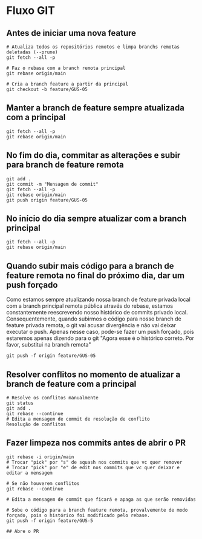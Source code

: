 # Fluxo GIT

## Antes de iniciar uma nova feature
```
# Atualiza todos os repositórios remotos e limpa branchs remotas deletadas (--prune)
git fetch --all -p

# Faz o rebase com a branch remota principal
git rebase origin/main

# Cria a branch feature a partir da principal
git checkout -b feature/GUS-05

```

## Manter a branch de feature sempre atualizada com a principal
```
git fetch --all -p
git rebase origin/main

```

## No fim do dia, commitar as alterações e subir para branch de feature remota
```
git add .
git commit -m "Mensagem de commit"
git fetch --all -p
git rebase origin/main
git push origin feature/GUS-05

```

## No início do dia sempre atualizar com a branch principal
```
git fetch --all -p
git rebase origin/main

```

## Quando subir mais código para a branch de feature remota no final do próximo dia, dar um push forçado
Como estamos sempre atualizando nossa branch de feature privada local com a branch principal remota pública através do rebase, estamos constantemente reescrevendo nosso histórico de commits privado local. Consequentemente, quando subirmos o código para nosso branch de feature privada remota, o git vai acusar divergência e não vai deixar executar o push.
Apenas nesse caso, pode-se fazer um push forçado, pois estaremos apenas dizendo para o git "Agora esse é o histórico correto. Por favor, substitui na branch remota"

```
git push -f origin feature/GUS-05
```

## Resolver conflitos no momento de atualizar a branch de feature com a principal
```
# Resolve os conflitos manualmente
git status
git add .
git rebase --continue
# Edita a mensagem de commit de resolução de conflito
Resolução de conflitos

```

## Fazer limpeza nos commits antes de abrir o PR
```
git rebase -i origin/main
# Trocar "pick" por "s" de squash nos commits que vc quer remover
# Trocar "pick" por "e" de edit nos commits que vc quer deixar e editar a mensagem

# Se não houverem conflitos
git rebase --continue

# Edita a mensagem de commit que ficará e apaga as que serão removidas

# Sobe o código para a branch feature remota, provalvemente de modo forçado, pois o histórico foi modificado pelo rebase.
git push -f origin feature/GUS-5

## Abre o PR

```


